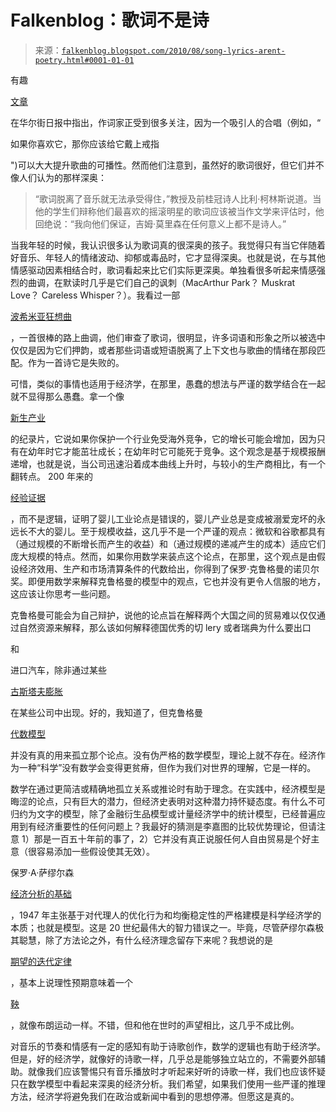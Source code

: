 <!--yml

category: 未分类

date: 2024-05-12 21:23:42

-->

# Falkenblog：歌词不是诗

> 来源：[`falkenblog.blogspot.com/2010/08/song-lyrics-arent-poetry.html#0001-01-01`](http://falkenblog.blogspot.com/2010/08/song-lyrics-arent-poetry.html#0001-01-01)

有趣

[文章](http://online.wsj.com/article/SB10001424052748704164904575421813516451790.html?KEYWORDS=lyrics)

在华尔街日报中指出，作词家正受到很多关注，因为一个吸引人的合唱（例如，“

如果你喜欢它，那你应该给它戴上戒指

")可以大大提升歌曲的可播性。然而他们注意到，虽然好的歌词很好，但它们并不像人们认为的那样深奥：

> “歌词脱离了音乐就无法承受得住，”教授及前桂冠诗人比利·柯林斯说道。当他的学生们辩称他们最喜欢的摇滚明星的歌词应该被当作文学来评估时，他回绝说：“我向他们保证，吉姆·莫里森在任何意义上都不是诗人。”

当我年轻的时候，我认识很多认为歌词真的很深奥的孩子。我觉得只有当它伴随着好音乐、年轻人的情绪波动、抑郁或毒品时，它才显得深奥。也就是说，在与其他情感驱动因素相结合时，歌词看起来比它们实际更深奥。单独看很多听起来情感强烈的曲调，在默读时几乎是它们自己的讽刺（MacArthur Park？ Muskrat Love？ Careless Whisper？）。我看过一部

[波希米亚狂想曲](http://www.youtube.com/watch?v=qtrhcECdItk)

，一首很棒的路上曲调，他们审查了歌词，很明显，许多词语和形象之所以被选中仅仅是因为它们押韵，或者那些词语或短语脱离了上下文也与歌曲的情绪在那段匹配。作为一首诗它是失败的。

可惜，类似的事情也适用于经济学，在那里，愚蠢的想法与严谨的数学结合在一起就不显得那么愚蠢。拿一个像

[新生产业](http://en.wikipedia.org/wiki/Infant_industry_argument)

的纪录片，它说如果你保护一个行业免受海外竞争，它的增长可能会增加，因为只有在幼年时它才能茁壮成长；在幼年时它可能死于竞争。这个观念是基于规模报酬递增，也就是说，当公司迅速沿着成本曲线上升时，与较小的生产商相比，有一个翻转点。 200 年来的

[经验证据](http://www.jstor.org/pss/2950851)

，而不是逻辑，证明了婴儿工业论点是错误的，婴儿产业总是变成被溺爱宠坏的永远长不大的婴儿。至于规模收益，这几乎不是一个严谨的观点：微软和谷歌都具有（通过规模的不断增长而产生的收益）和（通过规模的递减产生的成本）适应它们庞大规模的特点。然而，如果你用数学来装点这个论点，在那里，这个观点是由假设经济效用、生产和市场清算条件的代数给出，你得到了保罗·克鲁格曼的诺贝尔奖。即便用数学来解释克鲁格曼的模型中的观点，它也并没有更令人信服的地方，这应该让你思考一些问题。

克鲁格曼可能会为自己辩护，说他的论点旨在解释两个大国之间的贸易难以仅仅通过自然资源来解释，那么该如何解释德国优秀的切 lery 或者瑞典为什么要出口

和

进口汽车，除非通过某些

[古斯塔夫膨胀](http://en.wikipedia.org/wiki/Inflation_(cosmology))

在某些公司中出现。好的，我知道了，但克鲁格曼

[代数模型](http://www.princeton.edu/~pkrugman/scale_econ.pdf)

并没有真的用来孤立那个论点。没有伪严格的数学模型，理论上就不存在。经济作为一种“科学”没有数学会变得更贫瘠，但作为我们对世界的理解，它是一样的。

数学在通过更简洁或精确地孤立关系或推论时有助于理念。在实践中，经济模型是晦涩的论点，只有巨大的潜力，但经济史表明对这种潜力持怀疑态度。有什么不可归约为文字的模型，除了金融衍生品模型或计量经济学中的统计模型，已经普遍应用到有经济重要性的任何问题上？我最好的猜测是李嘉图的比较优势理论，但请注意 1）那是一百五十年前的事了，2）它并没有真正说服任何人自由贸易是个好主意（很容易添加一些假设使其无效）。

保罗·A·萨缪尔森

[经济分析的基础](http://en.wikipedia.org/wiki/Foundations_of_Economic_Analysis)

，1947 年主张基于对代理人的优化行为和均衡稳定性的严格建模是科学经济学的本质；也就是模型。这是 20 世纪最伟大的智力错误之一。毕竟，尽管萨缪尔森极其聪慧，除了方法论之外，有什么经济理念留存下来呢？我想说的是

[期望的迭代定律](http://economics.about.com/library/glossary/bldef-law-of-iterated-expectations.htm)

，基本上说理性预期意味着一个

[鞅](http://en.wikipedia.org/wiki/Martingale_(probability_theory))

，就像布朗运动一样。不错，但和他在世时的声望相比，这几乎不成比例。

对音乐的节奏和情感有一定的感知有助于诗歌创作，数学的逻辑也有助于经济学。但是，好的经济学，就像好的诗歌一样，几乎总是能够独立站立的，不需要外部辅助。就像我们应该警惕只有音乐播放时才听起来好听的诗歌一样，我们也应该怀疑只在数学模型中看起来深奥的经济分析。我们希望，如果我们使用一些严谨的推理方法，经济学将避免我们在政治或新闻中看到的思想停滞。但愿这是真的。
